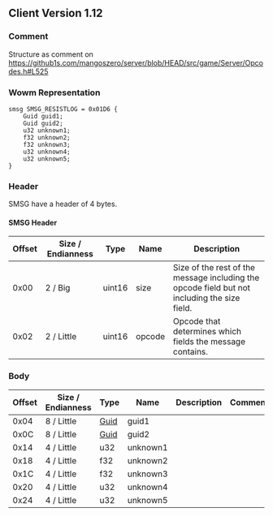 ## Client Version 1.12

### Comment

Structure as comment on https://github1s.com/mangoszero/server/blob/HEAD/src/game/Server/Opcodes.h#L525

### Wowm Representation
```rust,ignore
smsg SMSG_RESISTLOG = 0x01D6 {
    Guid guid1;
    Guid guid2;
    u32 unknown1;
    f32 unknown2;
    f32 unknown3;
    u32 unknown4;
    u32 unknown5;
}
```
### Header
SMSG have a header of 4 bytes.

#### SMSG Header
| Offset | Size / Endianness | Type   | Name   | Description |
| ------ | ----------------- | ------ | ------ | ----------- |
| 0x00   | 2 / Big           | uint16 | size   | Size of the rest of the message including the opcode field but not including the size field.|
| 0x02   | 2 / Little        | uint16 | opcode | Opcode that determines which fields the message contains.|

### Body

| Offset | Size / Endianness | Type | Name | Description | Comment |
| ------ | ----------------- | ---- | ---- | ----------- | ------- |
| 0x04 | 8 / Little | [Guid](../spec/packed-guid.md) | guid1 |  |  |
| 0x0C | 8 / Little | [Guid](../spec/packed-guid.md) | guid2 |  |  |
| 0x14 | 4 / Little | u32 | unknown1 |  |  |
| 0x18 | 4 / Little | f32 | unknown2 |  |  |
| 0x1C | 4 / Little | f32 | unknown3 |  |  |
| 0x20 | 4 / Little | u32 | unknown4 |  |  |
| 0x24 | 4 / Little | u32 | unknown5 |  |  |

